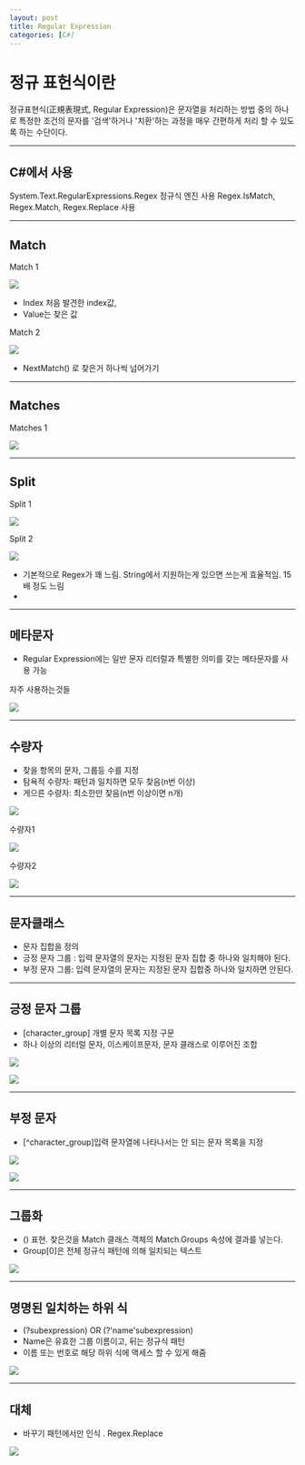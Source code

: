 ```yaml
---
layout: post
title: Regular Expression
categories: [C#]
---
```


# 정규 표헌식이란
정규표현식(正規表現式, Regular Expression)은 문자열을 처리하는 방법 중의 하나로 특정한 조건의 문자를 '검색'하거나 '치환'하는 과정을 매우 간편하게 처리 할 수 있도록 하는 수단이다.

***

## C#에서 사용
System.Text.RegularExpressions.Regex 정규식 엔진 사용
Regex.IsMatch, Regex.Match, Regex.Replace 사용

***

## Match
Match 1

![](/assets/images/regular_expression/1.png)
- Index 처음 발견한 index값,
- Value는 찾은 값

Match 2

![](/assets/images/regular_expression/2.png)
- NextMatch() 로 찾은거 하나씩 넘어가기

***

## Matches
Matches 1

![](/assets/images/regular_expression/3.png)

***

## Split
Split 1

![](/assets/images/regular_expression/4.png)

Split 2

![](/assets/images/regular_expression/5.png)

- 기본적으로 Regex가 꽤 느림. String에서 지원하는게 있으면 쓰는게 효율적임. 15배 정도 느림
-
***

## 메타문자

- Regular Expression에는 일반 문자 리터럴과 특별한 의미를 갖는 메타문자를 사용 가능

 자주 사용하는것들

![](/assets/images/regular_expression/6.png)

***

## 수량자
- 찾을 항목의 문자, 그룹등 수를 지정
- 탐욕적 수량자: 패턴과 일치하면 모두 찾음(n번 이상)
- 게으른 수량자: 최소한만 찾음(n번 이상이면 n개)

![](/assets/images/regular_expression/7.png)

수량자1

![](/assets/images/regular_expression/8.png)

수량자2

![](/assets/images/regular_expression/0.png)

***

## 문자클래스
- 문자 집합을 정의
- 긍정 문자 그룹 : 입력 문자열의 문자는 지정된 문자 집합 중 하나와 일치해야 된다.
- 부정 문자 그룹: 입력 문자열의 문자는 지정된 문자 집합중 하나와 일치하면 안된다.

***

## 긍정 문자 그룹
- [character_group] 개별 문자 목록 지정 구문
- 하나 이상의 리터럴 문자, 이스케이프문자, 문자 클래스로 이루어진 조합

![](/assets/images/regular_expression/9.png)

![](/assets/images/regular_expression/10.png)

***

## 부정 문자
- [^character_group]입력 문자열에 나타나서는 안 되는 문자 목록을 지정

![](/assets/images/regular_expression/11.png)

![](/assets/images/regular_expression/12.png)

***

## 그룹화
- () 표현. 찾은것을 Match 클래스 객체의 Match.Groups 속성에 결과를 넣는다.
- Group[0]은 전체 정규식 패턴에 의해 일치되는 텍스트

![](/assets/images/regular_expression/13.png)

***

## 명명된 일치하는 하위 식
- (?<name>subexpression)  OR (?'name'subexpression)
- Name은 유효한 그룹 이름이고, 뒤는 정규식 패턴
- 이름 또는 번호로 해당 하위 식에 액세스 할 수 있게 해줌

![](/assets/images/regular_expression/14.png)

***

## 대체
- 바꾸기 패턴에서만 인식 . Regex.Replace

![](/assets/images/regular_expression/15.png)



